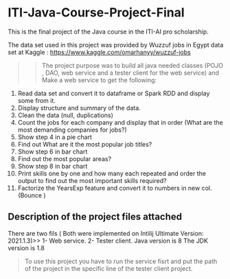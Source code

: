 # ITI-Java-Course-Project-Final

This is the final project of the Java course in the ITI-AI pro scholarship.

The data set used in this project was provided by Wuzzuf jobs in Egypt data set at Kaggle : https://www.kaggle.com/omarhanyy/wuzzuf-jobs

>> The project purpose was to build all java needed classes (POJO , DAO, web service and a tester client for the web service)
and Make a web service to get the following:
1. Read data set and convert it to dataframe or Spark RDD and display some from it.
2. Display structure and summary of the data.
3. Clean the data (null, duplications)
4. Count the jobs for each company and display that in order (What are the most demanding companies for jobs?)
5. Show step 4 in a pie chart
6. Find out What are it the most popular job titles?
7. Show step 6 in bar chart
8. Find out the most popular areas?
9. Show step 8 in bar chart
10. Print skills one by one and how many each repeated and order the output to find out the most important skills required?
11. Factorize the YearsExp feature and convert it to numbers in new col. (Bounce )



## Description of the  project files attached
There are two fils ( Both were implemented on Intilij Ultimate Version: 2021.1.3)>>  1- Web service.     2- Tester client.
Java version is 8
The JDK version is 1.8

> To use this project you have to run the service fisrt and put the path of the project in the specific line of the tester client project.
